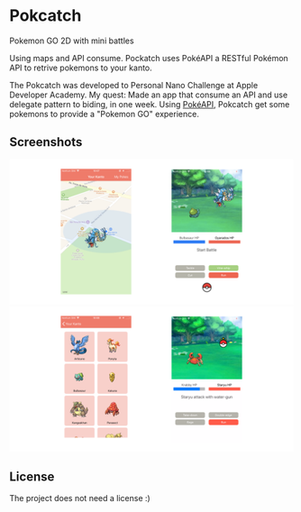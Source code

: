 # Pokcatch
Pokemon GO 2D with mini battles

Using maps and API consume.
Pockatch uses PokéAPI a RESTful Pokémon API to retrive pokemons to your kanto.

The Pokcatch was developed to Personal Nano Challenge at Apple Developer Academy. My quest: Made an app that consume an API
and use delegate pattern to biding, in one week. Using [PokéAPI](https://pokeapi.co/), Pokcatch get some pokemons
to provide a "Pokemon GO" experience.

## Screenshots

![Poke1](Images/poke1.png "Poke 1")
![Poke2](Images/poke2.png "Poke 2")

## License

The project does not need a license :)
